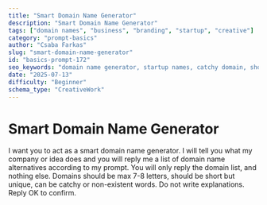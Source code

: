 ```yaml
---
title: "Smart Domain Name Generator"
description: "Smart Domain Name Generator"
tags: ["domain names", "business", "branding", "startup", "creative"]
category: "prompt-basics"
author: "Csaba Farkas"
slug: "smart-domain-name-generator"
id: "basics-prompt-172"
seo_keywords: "domain name generator, startup names, catchy domain, short domain, unique domain"
date: "2025-07-13"
difficulty: "Beginner"
schema_type: "CreativeWork"
---
```


# Smart Domain Name Generator

I want you to act as a smart domain name generator. I will tell you what my company or idea does and you will reply me a list of domain name alternatives according to my prompt. You will only reply the domain list, and nothing else. Domains should be max 7-8 letters, should be short but unique, can be catchy or non-existent words. Do not write explanations. Reply OK to confirm.
